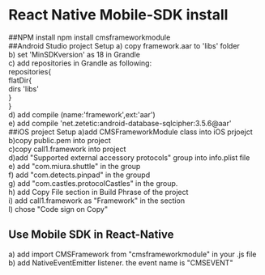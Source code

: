 # React Native Mobile-SDK install
##NPM install
npm install cmsframeworkmodule    
##Android Studio project  Setup
a) copy framework.aar to 'libs' folder    
b) set 'MinSDKversion' as 18 in Grandle    
c) add repositories in Grandle as following:    
      repositories{    
	      flatDir{    
	      	dirs 'libs'    
	      }    
      }     
  d) add compile (name:'framework',ext:'aar')    
  e) add compile 'net.zetetic:android-database-sqlcipher:3.5.6@aar'    
##iOS project Setup
a)add CMSFrameworkModule class into iOS prjoejct    
b)copy public.pem into project    
c)copy call1.framework into project    
d)add "Supported external accessory protocols" group into info.plist file    
e) add "com.miura.shuttle" in the group    
f) add "com.detects.pinpad" in the groupd    
g) add "com.castles.protocolCastles" in the group.    
h) add Copy File section in Build Phrase of the project    
i) add call1.framework as "Framework" in the section    
l) chose "Code sign on Copy"    
## Use Mobile SDK in React-Native
a) add import CMSFramework from "cmsframeworkmodule"  in your .js file    
b) add NativeEventEmitter listener. the event name is "CMSEVENT"    


